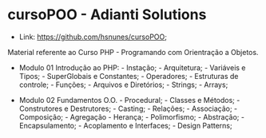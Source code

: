 # cursoPOO - Adianti Solutions

- Link: https://github.com/hsnunes/cursoPOO;

Material referente ao Curso PHP - Programando com Orientração a Objetos.

- Modulo 01
    Introdução ao PHP:
        - Instação;
        - Arquitetura;
        - Variáveis e Tipos;
        - SuperGlobais e Constantes;
        - Operadores;
        - Estruturas de controle;
        - Funções;
        - Arquivos e Diretórios;
        - Strings;
        - Arrays;

- Modulo 02
    Fundamentos O.O.
        - Procedural;
        - Classes e Métodos;
        - Construtores e Destrutores;
        - Casting;
        - Relações;
            - Associação;
            - Composição;
            - Agregação
        - Herança;
        - Polimorfismo;
        - Abstração;
        - Encapsulamento;
        - Acoplamento e Interfaces;
        - Design Patterns;
